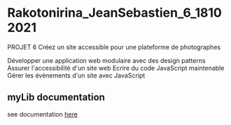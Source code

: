 # Rakotonirina_JeanSebastien_6_18102021

PROJET 6 Créez un site accessible pour une plateforme de photographes

Développer une application web modulaire avec des design patterns
Assurer l'accessibilité d'un site web
Ecrire du code JavaScript maintenable
Gérer les évènements d'un site avec JavaScript
## myLib documentation
see documentation [here](myLib/README.md)
